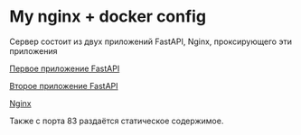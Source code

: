 # My nginx + docker config

Сервер состоит из двух приложений FastAPI, Nginx, проксирующего эти приложения

[Первое приложение FastAPI](fastapi_one/)

[Второе приложение FastAPI](fastapi_two/)

[Nginx](nginx/)

Также с порта 83 раздаётся статическое содержимое.